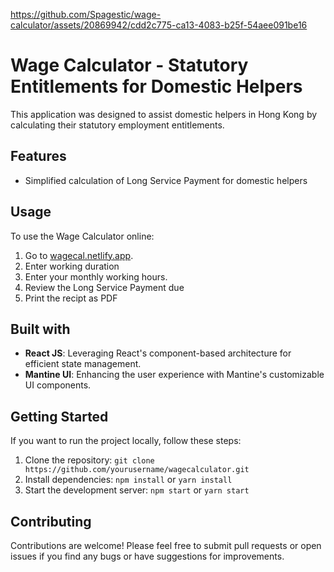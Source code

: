 https://github.com/Spagestic/wage-calculator/assets/20869942/cdd2c775-ca13-4083-b25f-54aee091be16

# Wage Calculator - Statutory Entitlements for Domestic Helpers

This application was designed to assist domestic helpers in Hong Kong by calculating their statutory employment entitlements.

## Features
* Simplified calculation of Long Service Payment for domestic helpers

## Usage

To use the Wage Calculator online:

 1. Go to [wagecal.netlify.app](https://wagecal.netlify.app/).
 2. Enter working duration
 3. Enter your monthly working hours.
 4. Review the Long Service Payment due
 5. Print the recipt as PDF


## Built with

- **React JS**: Leveraging React's component-based architecture for efficient state management.
- **Mantine UI**: Enhancing the user experience with Mantine's customizable UI components.

## Getting Started

If you want to run the project locally, follow these steps:

1. Clone the repository: `git clone https://github.com/yourusername/wagecalculator.git`
2. Install dependencies: `npm install` or `yarn install`
3. Start the development server: `npm start` or `yarn start`

## Contributing

Contributions are welcome! Please feel free to submit pull requests or open issues if you find any bugs or have suggestions for improvements.
